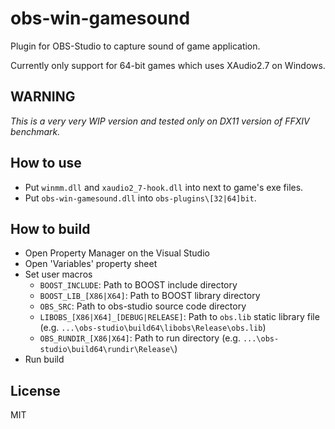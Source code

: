 # obs-win-gamesound

Plugin for OBS-Studio to capture sound of game application.

Currently only support for 64-bit games which uses XAudio2.7 on Windows.

## WARNING

*This is a very very WIP version and tested only on DX11 version of FFXIV benchmark.*

## How to use

* Put `winmm.dll` and `xaudio2_7-hook.dll` into next to game's exe files.
* Put `obs-win-gamesound.dll` into `obs-plugins\[32|64]bit`.

## How to build

* Open Property Manager on the Visual Studio
* Open 'Variables' property sheet
* Set user macros
    * `BOOST_INCLUDE`: Path to BOOST include directory
    * `BOOST_LIB_[X86|X64]`: Path to BOOST library directory
    * `OBS_SRC`: Path to obs-studio source code directory
    * `LIBOBS_[X86|X64]_[DEBUG|RELEASE]`: Path to `obs.lib` static library file (e.g. `...\obs-studio\build64\libobs\Release\obs.lib`)
    * `OBS_RUNDIR_[X86|X64]`: Path to run directory (e.g. `...\obs-studio\build64\rundir\Release\`)
* Run build

## License

MIT